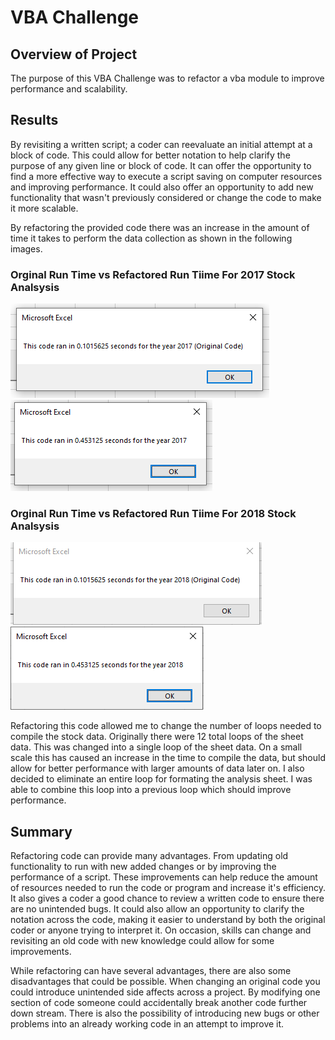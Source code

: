 # VBA Challenge
## Overview of Project
  The purpose of this VBA Challenge was to refactor a vba module to improve performance and scalability.
 
## Results
 By revisiting a written script; a coder can reevaluate an initial attempt at a block of code.  This could allow for better notation to help clarify the purpose of any given line or block of code.  It can offer the opportunity to find a more effective way to execute a script saving on computer resources and improving performance.  It could also offer an opportunity to add new functionality that wasn't previously considered or change the code to make it more scalable.  

By refactoring the provided code there was an increase in the amount of time it takes to perform the data collection as shown in the following images.

### Orginal Run Time vs Refactored Run Tiime For 2017 Stock Analsysis
![Original Time 2017](https://github.com/Jbailey8316/stock-analysis/blob/main/resources/2017%20Original%20Code%20Time.PNG)
![Refactored Time 2017](https://github.com/Jbailey8316/stock-analysis/blob/main/resources/2017%20Refactored%20Code%20Time.PNG)

### Orginal Run Time vs Refactored Run Tiime For 2018 Stock Analsysis
![Original Time 2018](https://github.com/Jbailey8316/stock-analysis/blob/main/resources/2018%20Original%20Code%20Time.PNG)
![Refactored Time 2018](https://github.com/Jbailey8316/stock-analysis/blob/main/resources/2018%20Refactored%20Code%20time.PNG)

  Refactoring this code allowed me to change the number of loops needed to compile the stock data.  Originally there were 12 total loops of the sheet data.  This was changed into a single loop of the sheet data.  On a small scale this has caused an increase in the time to compile the data, but should allow for better performance with larger amounts of data later on.  I also decided to eliminate an entire loop for formating the analysis sheet.  I was able to combine this loop into a previous loop which should improve performance.
  
## Summary
Refactoring code can provide many advantages.  From updating old functionality to run with new added changes or by improving the performance of a script.  These improvements can help reduce the amount of resources needed to run the code or program and increase it's efficiency.  It also gives a coder a good chance to review a written code to ensure there are no unintended bugs.  It could also allow an opportunity to clarify the notation across the code, making it easier to understand by both the original coder or anyone trying to interpret it.  On occasion, skills can change and revisiting an old code with new knowledge could allow for some improvements.

While refactoring can have several advantages, there are also some disadvantages that could be possible.  When changing an original code you could introduce unintended side affects across a project.  By modifying one section of code someone could accidentally break another code further down stream.  There is also the possibility of introducing new bugs or other problems into an already working code in an attempt to improve it.  
